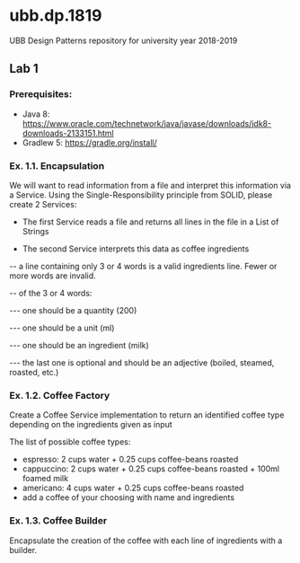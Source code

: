 # ubb.dp.1819
UBB Design Patterns repository for university year 2018-2019


## Lab 1

### Prerequisites: 
- Java 8: https://www.oracle.com/technetwork/java/javase/downloads/jdk8-downloads-2133151.html
- Gradlew 5: https://gradle.org/install/ 

### Ex. 1.1. Encapsulation
We will want to read information from a file and interpret this information via a Service.
Using the Single-Responsibility principle from SOLID, please create 2 Services:

- The first Service reads a file and returns all lines in the file in a List of Strings

- The second Service interprets this data as coffee ingredients

-- a line containing only 3 or 4 words is a valid ingredients line. Fewer or more words are invalid.

-- of the 3 or 4 words: 

--- one should be a quantity (200)

--- one should be a unit (ml)

--- one should be an ingredient (milk)

--- the last one is optional and should be an adjective (boiled, steamed, roasted, etc.)


### Ex. 1.2. Coffee Factory
Create a Coffee Service implementation to return an identified coffee type depending on the ingredients given as input

The list of possible coffee types:
- espresso: 2 cups water + 0.25 cups coffee-beans roasted
- cappuccino: 2 cups water + 0.25 cups coffee-beans roasted + 100ml foamed milk
- americano: 4 cups water + 0.25 cups coffee-beans roasted
- add a coffee of your choosing with name and ingredients

### Ex. 1.3. Coffee Builder
Encapsulate the creation of the coffee with each line of ingredients with a builder. 
